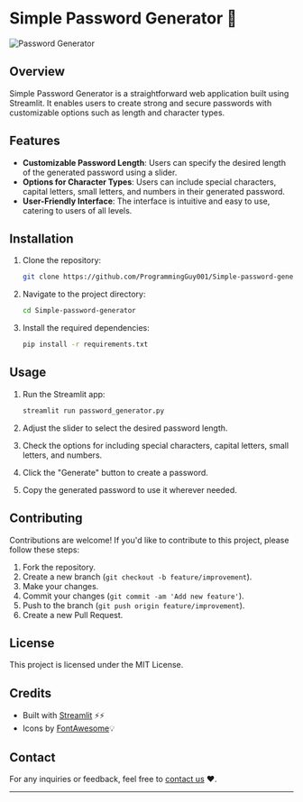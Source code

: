 # Simple Password Generator 🔐

![Password Generator](https://img.shields.io/badge/made%20with-Python-blue.svg)

## Overview

Simple Password Generator is a straightforward web application built using Streamlit. It enables users to create strong and secure passwords with customizable options such as length and character types.

## Features

- **Customizable Password Length**: Users can specify the desired length of the generated password using a slider.
- **Options for Character Types**: Users can include special characters, capital letters, small letters, and numbers in their generated password.
- **User-Friendly Interface**: The interface is intuitive and easy to use, catering to users of all levels.

## Installation

1. Clone the repository:

   ```bash
   git clone https://github.com/ProgrammingGuy001/Simple-password-generator.git
   ```

2. Navigate to the project directory:

   ```bash
   cd Simple-password-generator
   ```

3. Install the required dependencies:

   ```bash
   pip install -r requirements.txt
   ```

## Usage

1. Run the Streamlit app:

   ```bash
   streamlit run password_generator.py
   ```

2. Adjust the slider to select the desired password length.
3. Check the options for including special characters, capital letters, small letters, and numbers.
4. Click the "Generate" button to create a password.
5. Copy the generated password to use it wherever needed.

## Contributing

Contributions are welcome! If you'd like to contribute to this project, please follow these steps:

1. Fork the repository.
2. Create a new branch (`git checkout -b feature/improvement`).
3. Make your changes.
4. Commit your changes (`git commit -am 'Add new feature'`).
5. Push to the branch (`git push origin feature/improvement`).
6. Create a new Pull Request.

## License

This project is licensed under the MIT License.

## Credits

- Built with [Streamlit](https://streamlit.io/) ⚡⚡
- Icons by [FontAwesome](https://fontawesome.com/)💡

## Contact

For any inquiries or feedback, feel free to [contact us](mailto:ayush757358@gmail.com) ❤️.

---
